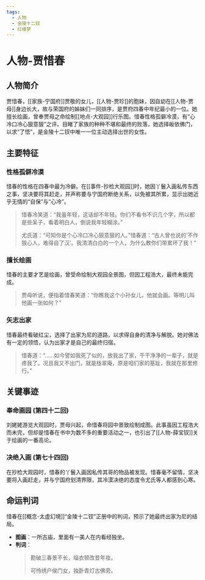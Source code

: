 ```yaml
---
tags:
  - 人物
  - 金陵十二钗
  - 红楼梦
---
```


# 人物-贾惜春

## 人物简介

贾惜春，[[家族-宁国府]]贾敬的女儿，[[人物-贾珍]]的胞妹，因自幼在[[人物-贾母]]身边长大，故与荣国府的姊妹们一同排序，是贾府四春中年纪最小的一位。她擅长绘画，曾奉贾母之命绘制[[地点-大观园]]行乐图。惜春性格孤僻冷漠，有“心冷口冷心狠意狠”之评。目睹了家族的种种不堪和最终的败落，她选择皈依佛门，以求“了悟”，是金陵十二钗中唯一一位主动选择出世的女性。

## 主要特征

### 性格孤僻冷漠
惜春的性格在四春中最为冷僻。在[[事件-抄检大观园]]时，她因丫鬟入画私传东西之事，坚决要将其赶走，并声称要与宁国府断绝关系，以免被其所累，显示出她近乎无情的“自保”与“心冷”。
> 惜春冷笑道：“我虽年轻，这话却不年轻。你们不看书不识几个字，所以都是些呆子，看着明白人，倒说我年轻糊涂。”
> 
> 尤氏道：“可知你是个心冷口冷心狠意狠的人。”惜春道：“古人曾也说的‘不作狠心人，难得自了汉’。我清清白白的一个人，为什么教你们带累坏了我！”

### 擅长绘画
惜春的主要才艺是绘画，曾受命绘制大观园全景图，但因工程浩大，最终未能完成。
> 贾母听说，便指着惜春笑道：“你瞧我这个小孙女儿，他就会画。等明儿叫他画一张如何？”

### 矢志出家
惜春最终看破红尘，选择了出家为尼的道路，以求得自身的清净与解脱。她对佛法有一定的领悟，认为出家才是自己的最终归宿。
> 惜春道：“……如今譬如我死了似的，放我出了家，干干净净的一辈子，就是疼我了。况且我又不出门，就是栊翠庵，原是咱们家的基趾，我就在那里修行。”

## 关键事迹

### 奉命画园 (第四十二回)
刘姥姥游览大观园时，贾母兴起，命惜春将园中景致绘制成图。此事虽因工程浩大而未完，但却是惜春在书中为数不多的重要活动之一，也引出了[[人物-薛宝钗]]关于绘画的一番高论。

### 决绝入画 (第七十四回)
在抄检大观园时，惜春的丫鬟入画因私传其哥的物品被发现。惜春毫不留情，坚决要将入画赶走，并与宁国府划清界限，其冷漠决绝的态度令尤氏等人都感到心寒。

## 命运判词

惜春在[[概念-太虚幻境]]“金陵十二钗”正册中的判词，预示了她最终出家为尼的结局。

*   **图画**：一所古庙，里面有一美人在内看经独坐。
*   **判词**：
    > 勘破三春景不长，缁衣顿改昔年妆。
    >
    > 可怜绣户侯门女，独卧青灯古佛旁。
